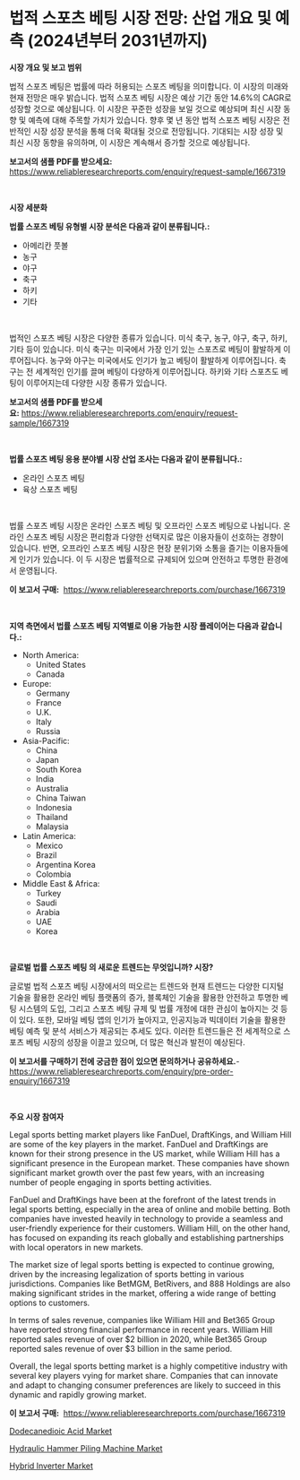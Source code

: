 <p><h1>법적 스포츠 베팅 시장 전망: 산업 개요 및 예측 (2024년부터 2031년까지)</h1></p><p><strong>시장 개요 및 보고 범위</strong></p>
<p><p>법적 스포츠 베팅은 법률에 따라 허용되는 스포츠 베팅을 의미합니다. 이 시장의 미래와 현재 전망은 매우 밝습니다. 법적 스포츠 베팅 시장은 예상 기간 동안 14.6%의 CAGR로 성장할 것으로 예상됩니다. 이 시장은 꾸준한 성장을 보일 것으로 예상되며 최신 시장 동향 및 예측에 대해 주목할 가치가 있습니다. 향후 몇 년 동안 법적 스포츠 베팅 시장은 전반적인 시장 성장 분석을 통해 더욱 확대될 것으로 전망됩니다. 기대되는 시장 성장 및 최신 시장 동향을 유의하며, 이 시장은 계속해서 증가할 것으로 예상됩니다.</p></p>
<p><strong>보고서의 샘플 PDF를 받으세요:</strong> <a href="https://www.reliableresearchreports.com/enquiry/request-sample/1667319">https://www.reliableresearchreports.com/enquiry/request-sample/1667319</a></p>
<p>&nbsp;</p>
<p><strong>시장 세분화</strong></p>
<p><strong>법률 스포츠 베팅 유형별 시장 분석은 다음과 같이 분류됩니다.:</strong></p>
<p><ul><li>아메리칸 풋볼</li><li>농구</li><li>야구</li><li>축구</li><li>하키</li><li>기타</li></ul></p>
<p>&nbsp;</p>
<p><p>법적인 스포츠 베팅 시장은 다양한 종류가 있습니다. 미식 축구, 농구, 야구, 축구, 하키, 기타 등이 있습니다. 미식 축구는 미국에서 가장 인기 있는 스포츠로 베팅이 활발하게 이루어집니다. 농구와 야구는 미국에서도 인기가 높고 베팅이 활발하게 이루어집니다. 축구는 전 세계적인 인기를 끌며 베팅이 다양하게 이루어집니다. 하키와 기타 스포츠도 베팅이 이루어지는데 다양한 시장 종류가 있습니다.</p></p>
<p><strong>보고서의 샘플 PDF를 받으세요:</strong>&nbsp;<a href="https://www.reliableresearchreports.com/enquiry/request-sample/1667319">https://www.reliableresearchreports.com/enquiry/request-sample/1667319</a></p>
<p>&nbsp;</p>
<p><strong> 법률 스포츠 베팅 응용 분야별 시장 산업 조사는 다음과 같이 분류됩니다.:</strong></p>
<p><ul><li>온라인 스포츠 베팅</li><li>육상 스포츠 베팅</li></ul></p>
<p>&nbsp;</p>
<p><p>법률 스포츠 베팅 시장은 온라인 스포츠 베팅 및 오프라인 스포츠 베팅으로 나뉩니다. 온라인 스포츠 베팅 시장은 편리함과 다양한 선택지로 많은 이용자들이 선호하는 경향이 있습니다. 반면, 오프라인 스포츠 베팅 시장은 현장 분위기와 소통을 즐기는 이용자들에게 인기가 있습니다. 이 두 시장은 법률적으로 규제되어 있으며 안전하고 투명한 환경에서 운영됩니다.</p></p>
<p><strong>이 보고서 구매:</strong>&nbsp; <a href="https://www.reliableresearchreports.com/purchase/1667319">https://www.reliableresearchreports.com/purchase/1667319</a></p>
<p>&nbsp;</p>
<p><strong>지역 측면에서 법률 스포츠 베팅 지역별로 이용 가능한 시장 플레이어는 다음과 같습니다.:</strong></p>
<p><ul>
    <li>
        North America:
        <ul>
            <li>United States</li>
            <li>Canada</li>
        </ul>
    </li>
    <li>
        Europe:
        <ul>
            <li>Germany</li>
            <li>France</li>
            <li>U.K.</li>
            <li>Italy</li>
            <li>Russia</li>
        </ul>
    </li>
    <li>
        Asia-Pacific:
        <ul>
            <li>China</li>
            <li>Japan</li>
            <li>South Korea</li>
            <li>India</li>
            <li>Australia</li>
            <li>China Taiwan</li>
            <li>Indonesia</li>
            <li>Thailand</li>
            <li>Malaysia</li>
        </ul>
    </li>
    <li>
        Latin America:
        <ul>
            <li>Mexico</li>
            <li>Brazil</li>
            <li>Argentina Korea</li>
            <li>Colombia</li>
        </ul>
    </li>
    <li>
        Middle East & Africa:
        <ul>
            <li>Turkey</li>
            <li>Saudi</li>
            <li>Arabia</li>
            <li>UAE</li>
            <li>Korea</li>
        </ul>
    </li>
    </ul></p>
<p>&nbsp;</p>
<p><strong>글로벌 법률 스포츠 베팅 의 새로운 트렌드는 무엇입니까? 시장?</strong></p>
<p><p>글로벌 법적 스포츠 베팅 시장에서의 떠오르는 트렌드와 현재 트렌드는 다양한 디지털 기술을 활용한 온라인 베팅 플랫폼의 증가, 블록체인 기술을 활용한 안전하고 투명한 베팅 시스템의 도입, 그리고 스포츠 베팅 규제 및 법률 개정에 대한 관심이 높아지는 것 등이 있다. 또한, 모바일 베팅 앱의 인기가 높아지고, 인공지능과 빅데이터 기술을 활용한 베팅 예측 및 분석 서비스가 제공되는 추세도 있다. 이러한 트렌드들은 전 세계적으로 스포츠 베팅 시장의 성장을 이끌고 있으며, 더 많은 혁신과 발전이 예상된다.</p></p>
<p><strong>이 보고서를 구매하기 전에 궁금한 점이 있으면 문의하거나 공유하세요.</strong>- <a href="https://www.reliableresearchreports.com/enquiry/pre-order-enquiry/1667319">https://www.reliableresearchreports.com/enquiry/pre-order-enquiry/1667319</a></p>
<p>&nbsp;</p>
<p><strong>주요 시장 참여자</strong></p>
<p><p>Legal sports betting market players like FanDuel, DraftKings, and William Hill are some of the key players in the market. FanDuel and DraftKings are known for their strong presence in the US market, while William Hill has a significant presence in the European market. These companies have shown significant market growth over the past few years, with an increasing number of people engaging in sports betting activities.</p><p>FanDuel and DraftKings have been at the forefront of the latest trends in legal sports betting, especially in the area of online and mobile betting. Both companies have invested heavily in technology to provide a seamless and user-friendly experience for their customers. William Hill, on the other hand, has focused on expanding its reach globally and establishing partnerships with local operators in new markets.</p><p>The market size of legal sports betting is expected to continue growing, driven by the increasing legalization of sports betting in various jurisdictions. Companies like BetMGM, BetRivers, and 888 Holdings are also making significant strides in the market, offering a wide range of betting options to customers.</p><p>In terms of sales revenue, companies like William Hill and Bet365 Group have reported strong financial performance in recent years. William Hill reported sales revenue of over $2 billion in 2020, while Bet365 Group reported sales revenue of over $3 billion in the same period.</p><p>Overall, the legal sports betting market is a highly competitive industry with several key players vying for market share. Companies that can innovate and adapt to changing consumer preferences are likely to succeed in this dynamic and rapidly growing market.</p></p>
<p><strong>이 보고서 구매:</strong>&nbsp;&nbsp;<a href="https://www.reliableresearchreports.com/purchase/1667319">https://www.reliableresearchreports.com/purchase/1667319</a></p>
<p><p><a href="https://florentine-yuzu-f42.notion.site/Dodecanedioic-Acid-Market-Share-Market-New-Trends-Analysis-Report-By-Type-By-Application-By-End--9afd3accbf984f50ba5dd7843c757a7b">Dodecanedioic Acid Market</a></p><p><a href="https://view.publitas.com/reportprime-1/hydraulic-hammer-piling-machine-market-size-and-examines-its-market-scope-with-a-primary-focus-on-growth-opportunities-and-forecasted-trends-spanning-from-2024-to-2031/">Hydraulic Hammer Piling Machine Market</a></p><p><a href="https://github.com/PeterParrish5/Market-Research-Report-List-4/blob/main/hybrid-inverter-market.md">Hybrid Inverter Market</a></p></p>
